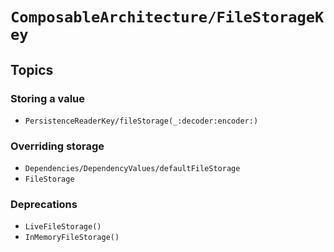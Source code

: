# ``ComposableArchitecture/FileStorageKey``

## Topics

### Storing a value

- ``PersistenceReaderKey/fileStorage(_:decoder:encoder:)``

### Overriding storage

- ``Dependencies/DependencyValues/defaultFileStorage``
- ``FileStorage``

### Deprecations

- ``LiveFileStorage()``
- ``InMemoryFileStorage()``
